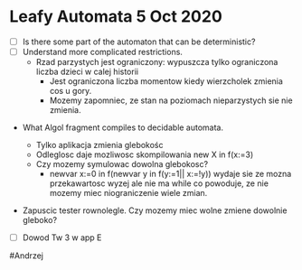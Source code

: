 # Leafy Automata 5 Oct 2020



- [ ] Is there some part of the automaton that can be deterministic?
- [ ] Understand more complicated restrictions.
  - Rzad parzystych jest ograniczony: wypuszcza tylko ograniczona liczba dzieci w calej historii
    - Jest ograniczona liczba momentow kiedy wierzcholek zmienia cos u gory.
    - Mozemy zapomniec, ze stan na poziomach nieparzystych  sie nie zmienia.
- What Algol fragment compiles to decidable automata.
  - Tylko aplikacja zmienia glebokośc
  - Odleglosc daje mozliwosc skompilowania new X in f(x:=3)
  - Czy mozemy symulowac dowolna glebokosc?
    - newvar x:=0 in f(newvar y in f(y:=1|| x:=!y)) wydaje sie ze mozna
      przekawartosc wyzej ale nie ma while co powoduje, ze nie mozemy miec
      niograniczenie wiele zmian.

- Zapuscic tester rownolegle. Czy mozemy miec wolne zmiene dowolnie gleboko?
- [ ] Dowod Tw 3 w app E

#Andrzej